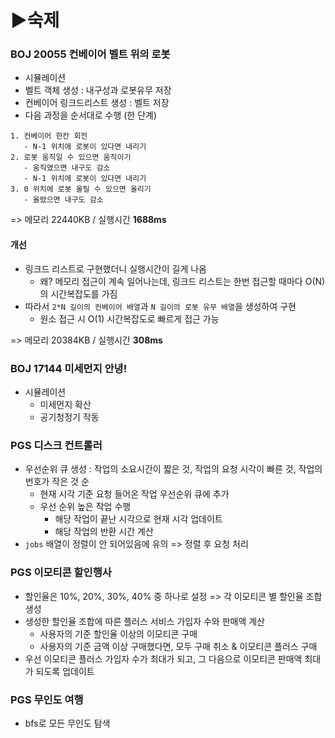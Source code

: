 # ▶숙제

### BOJ 20055 컨베이어 벨트 위의 로봇
- 시뮬레이션
- 벨트 객체 생성 : 내구성과 로봇유무 저장
- 컨베이어 링크드리스트 생성 : 벨트 저장
- 다음 과정을 순서대로 수행 (한 단계)
```
1. 컨베이어 한칸 회전 
   - N-1 위치에 로봇이 있다면 내리기
2. 로봇 움직일 수 있으면 움직이기
   - 움직였으면 내구도 감소
   - N-1 위치에 로봇이 있다면 내리기
3. 0 위치에 로봇 올릴 수 있으면 올리기
   - 올렸으면 내구도 감소
```
=> 메모리 22440KB / 실행시간 **1688ms**

#### 개선
- 링크드 리스트로 구현했더니 실행시간이 길게 나옴
  - 왜? 메모리 접근이 계속 일어나는데, 링크드 리스트는 한번 접근할 때마다 O(N)의 시간복잡도를 가짐
- 따라서 `2*N 길이의 컨베이어 배열`과 `N 길이의 로봇 유무 배열`을 생성하여 구현
  - 원소 접근 시 O(1) 시간복잡도로 빠르게 접근 가능

=> 메모리 20384KB / 실행시간 **308ms**

### BOJ 17144 미세먼지 안녕!
- 시뮬레이션
  - 미세먼지 확산
  - 공기청정기 작동

### PGS 디스크 컨트롤러
- 우선순위 큐 생성 : 작업의 소요시간이 짧은 것, 작업의 요청 시각이 빠른 것, 작업의 번호가 작은 것 순
  - 현재 시각 기준 요청 들어온 작업 우선순위 큐에 추가
  - 우선 순위 높은 작업 수행
    - 해당 작업이 끝난 시각으로 현재 시각 업데이트
    - 해당 작업의 반환 시간 계산
- `jobs` 배열이 정렬이 안 되어있음에 유의 => 정렬 후 요청 처리

### PGS 이모티콘 할인행사
- 할인율은 10%, 20%, 30%, 40% 중 하나로 설정 => 각 이모티콘 별 할인율 조합 생성 
- 생성한 할인율 조합에 따른 플러스 서비스 가입자 수와 판매액 계산
  - 사용자의 기준 할인율 이상의 이모티콘 구매
  - 사용자의 기준 금액 이상 구매했다면, 모두 구매 취소 & 이모티콘 플러스 구매
- 우선 이모티콘 플러스 가입자 수가 최대가 되고, 그 다음으로 이모티콘 판매액 최대가 되도록 업데이트

### PGS 무인도 여행
- bfs로 모든 무인도 탐색

### 

### 

### 
